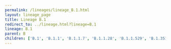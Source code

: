 ```yaml
---
permalink: /lineages/lineage_B.1.html
layout: lineage_page
title: Lineage B.1
redirect_to: ../lineage.html?lineage=B.1
lineage: B.1
parent: B
children: ['B.1', 'B.1.1', 'B.1.1.7', 'B.1.1.28', 'B.1.1.529', 'B.1.351', 'B.1.427', 'B.1.617', 'B.1.617.2', 'BA.1.1', 'BA.1.1.1', 'BA.1.1.18', 'BA.2', 'BA.2.9.3', 'BA.2.12.1', 'BA.2.86', 'BA.2.86.1', 'BA.2.86.2', 'BA.2.86.3', 'BA.2.86.4', 'BA.2.86.5', 'BA.4.4', 'BA.4.6', 'BA.5.1', 'BA.5.1.17', 'BA.5.1.25', 'BA.5.1.30', 'BA.5.2', 'BA.5.2.1', 'BA.5.2.48', 'BA.5.3.1', 'P.1']
---
```

